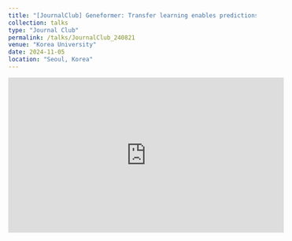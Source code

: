 ```yaml
---
title: "[JournalClub] Geneformer: Transfer learning enables predictions in network biology (241105)"
collection: talks
type: "Journal Club"
permalink: /talks/JournalClub_240821
venue: "Korea University"
date: 2024-11-05
location: "Seoul, Korea"
---
```


<iframe width="560" height="315" 
        src="https://www.youtube.com/embed/luBvkBWs1E8" 
        title="YouTube video player" 
        frameborder="0" 
        allow="accelerometer; autoplay; clipboard-write; encrypted-media; gyroscope; picture-in-picture" 
        allowfullscreen>
</iframe>

